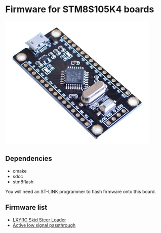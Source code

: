 Firmware for STM8S105K4 boards
==============================

![](img/board.jpg)


Dependencies
------------

+ cmake
+ sdcc
+ stm8flash

You will need an ST-LINK programmer to flash firmware onto this board.


Firmware list
-------------

* [LXYRC Skid Steer Loader](doc/lxyrc.md)
* [Active low signal passthrough](doc/passthru.md)
